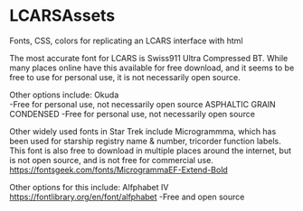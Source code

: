 # LCARSAssets
Fonts, CSS, colors for replicating an LCARS interface with html

The most accurate font for LCARS is Swiss911 Ultra Compressed BT.  While many places online have this available for free download, and it seems to be free to use for personal use, it is not necessarily open source.

Other options include:
Okuda	
	-Free for personal use, not necessarily open source
ASPHALTIC GRAIN CONDENSED
	-Free for personal use, not necessarily open source

	
Other widely used fonts in Star Trek include Microgrammma, which has been used for starship registry name & number, tricorder function labels.  This font is also free to download in multiple places around the internet, but is not open source, and is not free for commercial use.
https://fontsgeek.com/fonts/MicrogrammaEF-Extend-Bold

Other options for this include:
Alfphabet IV
https://fontlibrary.org/en/font/alfphabet
	-Free and open source
